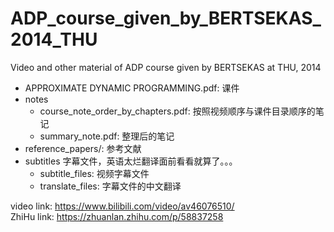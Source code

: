 # ADP_course_given_by_BERTSEKAS_2014_THU
Video and other material of ADP course given by BERTSEKAS at THU, 2014    

* APPROXIMATE DYNAMIC PROGRAMMING.pdf: 课件  
* notes    
  * course_note_order_by_chapters.pdf: 按照视频顺序与课件目录顺序的笔记  
  * summary_note.pdf: 整理后的笔记  
* reference_papers/: 参考文献    
* subtitles 字幕文件，英语太烂翻译面前看看就算了。。。    
  * subtitle_files: 视频字幕文件    
  * translate_files: 字幕文件的中文翻译    

video link: https://www.bilibili.com/video/av46076510/  
ZhiHu link: https://zhuanlan.zhihu.com/p/58837258
